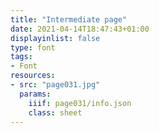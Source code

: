 ```yaml
---
title: "Intermediate page"
date: 2021-04-14T18:47:43+01:00
displayinlist: false
type: font
tags:
- Font
resources:
- src: "page031.jpg"
  params:
    iiif: page031/info.json
    class: sheet
---
```

